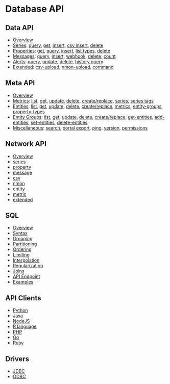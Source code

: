 # Database API

## Data API

* [Overview](data/README.md#rest-api)
* [Series](data/series/README.md): [query](data/series/query.md), [get](data/series/get.md), [insert](data/series/insert.md), [csv insert](data/series/csv-insert.md), [delete](data/series/delete.md)
* [Properties](data/properties/README.md): [get](data/properties/get.md), [query](data/properties/query.md), [insert](data/properties/insert.md), [list types](data/properties/list-types.md), [delete](data/properties/delete.md)
* [Messages](data/messages/README.md): [query](data/messages/query.md), [insert](data/messages/insert.md), [webhook](data/messages/webhook.md), [delete](data/messages/delete.md), [count](data/messages/count.md)
* [Alerts](data/alerts/README.md): [query](data/alerts/query.md), [update](data/alerts/update.md), [delete](data/alerts/delete.md), [history query](data/alerts/history-query.md)
* [Extended](data/ext/README.md): [csv-upload](data/ext/csv-upload.md), [nmon-upload](data/ext/nmon-upload.md), [command](data/ext/command.md)

## Meta API

* [Overview](meta/README.md#overview)
* [Metrics](meta/metric/README.md): [list](meta/metric/list.md), [get](meta/metric/get.md), [update](meta/metric/update.md), [delete](meta/metric/delete.md), [create/replace](meta/metric/create-or-replace.md), [series](meta/metric/series.md), [series tags](meta/metric/series-tags.md)
* [Entities](meta/entity/README.md): [list](meta/entity/list.md), [get](meta/entity/get.md), [update](meta/entity/update.md), [delete](meta/entity/delete.md), [create/replace](meta/entity/create-or-replace.md), [metrics](meta/entity/metrics.md), [entity-groups](meta/entity/entity-groups.md), [property-types](meta/entity/property-types.md)
* [Entity Groups](meta/entity-group/README.md): [list](meta/entity-group/list.md), [get](meta/entity-group/get.md), [update](meta/entity-group/update.md), [delete](meta/entity-group/delete.md), [create/replace](meta/entity-group/create-or-replace.md), [get-entities](meta/entity-group/get-entities.md), [add-entities](meta/entity-group/add-entities.md), [set-entities](meta/entity-group/set-entities.md), [delete-entities](meta/entity-group/delete-entities.md)
* [Miscellaneous](meta/misc/README.md): [search](meta/misc/search.md), [portal export](meta/misc/portal.md), [ping](meta/misc/ping.md), [version](meta/misc/version.md), [permissions](meta/misc/permissions.md)

## Network API

* [Overview](network/README.md#network-api)
* [series](network/series.md)
* [property](network/property.md)
* [message](network/message.md)
* [csv](network/csv.md)
* [nmon](network/nmon.md)
* [entity](network/entity.md)
* [metric](network/metric.md)
* [extended](network/extended-commands.md)

## SQL

* [Overview](../sql/README.md#sql)
* [Syntax](../sql/README.md#syntax)
* [Grouping](../sql/README.md#grouping)
* [Partitioning](../sql/README.md#partitioning)
* [Ordering](../sql/README.md#ordering)
* [Limiting](../sql/README.md#limiting)
* [Interpolation](../sql/README.md#interpolation)
* [Regularization](../sql/README.md#regularization)
* [Joins](../sql/README.md#joins)
* [API Endpoint](../sql/api.md#sql-query-api-endpoint)
* [Examples](../sql/examples/README.md)

## API Clients

* [Python](https://github.com/axibase/atsd-api-python)
* [Java](https://github.com/axibase/atsd-api-java)
* [NodeJS](https://github.com/axibase/atsd-api-nodejs)
* [R language](https://github.com/axibase/atsd-api-r)
* [PHP](https://github.com/axibase/atsd-api-php)
* [Go](https://github.com/axibase/atsd-api-go)
* [Ruby](https://github.com/axibase/atsd-api-ruby)

## Drivers

* [JDBC](https://github.com/axibase/atsd-jdbc)
* [ODBC](../integration/odbc/README.md)